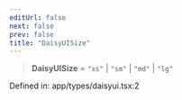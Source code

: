 ```yaml
---
editUrl: false
next: false
prev: false
title: "DaisyUISize"
---
```


> **DaisyUISize** = `"xs"` \| `"sm"` \| `"md"` \| `"lg"`

Defined in: app/types/daisyui.tsx:2
